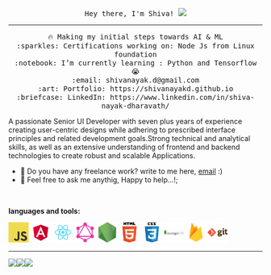 
<p align="center">
  <samp>
    Hey there, I'm Shiva! <img src="https://media.giphy.com/media/hvRJCLFzcasrR4ia7z/giphy.gif" width="25px"><br>
  </samp>
</p>

<hr /> 
<p align="center">
  <samp>
    🔥 Making my initial steps towards AI & ML  <br>
    :sparkles: Certifications working on: Node Js from Linux foundation <br>
    :notebook: I’m currently learning : Python and Tensorflow 😭  <br>
    :email:	shivanayak.d@gmail.com <br>
    :art: Portfolio: https://shivanayakd.github.io <br>
    :briefcase: LinkedIn: https://www.linkedin.com/in/shiva-nayak-dharavath/ <br>
  </samp>
</p>

A passionate Senior UI Developer with seven plus years of experience creating user-centric designs while adhering to prescribed interface principles and related development goals.Strong technical and analytical skills, as well as an extensive understanding of frontend and backend technologies to create robust and scalable Applications.

- 💼 Do you have any freelance work? write to me here, [email](mailto:shivanayak.d@gmail.com) :)
- 💬 Feel free to ask me anythig, Happy to help...!;

<br>

**languages and tools:**  

<code><img height="40" src="https://raw.githubusercontent.com/github/explore/80688e429a7d4ef2fca1e82350fe8e3517d3494d/topics/javascript/javascript.png"></code>
<code><img height="40" src="https://raw.githubusercontent.com/github/explore/80688e429a7d4ef2fca1e82350fe8e3517d3494d/topics/angular/angular.png"></code>
<code><img height="40" src="https://raw.githubusercontent.com/github/explore/80688e429a7d4ef2fca1e82350fe8e3517d3494d/topics/react/react.png"></code>
<code><img height="40" src="https://raw.githubusercontent.com/github/explore/5c058a388828bb5fde0bcafd4bc867b5bb3f26f3/topics/graphql/graphql.png"></code>
<code><img height="40" src="https://raw.githubusercontent.com/github/explore/80688e429a7d4ef2fca1e82350fe8e3517d3494d/topics/nodejs/nodejs.png"></code>
<code><img height="40" src="https://raw.githubusercontent.com/github/explore/80688e429a7d4ef2fca1e82350fe8e3517d3494d/topics/html/html.png"></code>
<code><img height="40" src="https://raw.githubusercontent.com/github/explore/80688e429a7d4ef2fca1e82350fe8e3517d3494d/topics/css/css.png"></code>
<code><img height="40" src="https://raw.githubusercontent.com/github/explore/80688e429a7d4ef2fca1e82350fe8e3517d3494d/topics/mongodb/mongodb.png"></code>
<code><img height="40" src="https://raw.githubusercontent.com/github/explore/80688e429a7d4ef2fca1e82350fe8e3517d3494d/topics/firebase/firebase.png"></code>
<code><img height="40" src="https://raw.githubusercontent.com/github/explore/80688e429a7d4ef2fca1e82350fe8e3517d3494d/topics/git/git.png"></code>

<hr />

<div style="display: flex;">
 <img class="img" src="https://github-readme-stackoverflow.vercel.app/?userID=6825064" />
 <img class="img" src="https://github-readme-stats.vercel.app/api?username=shivanayakd" />
 <img class="img" src="https://github-readme-stats.vercel.app/api/top-langs/?username=shivanayakd" />
</div>

